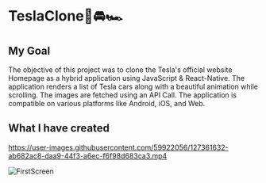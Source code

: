 # TeslaClone🚗🚘🏎

## My Goal

The objective of this project was to clone the Tesla's official website Homepage as a hybrid application using JavaScript & React-Native. The application renders a list of Tesla cars along with a beautiful animation while scrolling. The images are fetched using an API Call. The application is compatible on various platforms like Android, iOS, and Web.

## What I have created



https://user-images.githubusercontent.com/59922056/127361632-ab682ac8-daa9-44f3-a6ec-f6f98d683ca3.mp4



![FirstScreen](https://user-images.githubusercontent.com/59922056/127361607-6dcff404-b15a-4ffe-ab53-3acb7537ed45.png)

